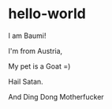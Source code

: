 # hello-world

I am Baumi!

I'm from Austria, 

My pet is a Goat =)

Hail Satan.

And Ding Dong Motherfucker
